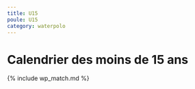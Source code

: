 ```yaml
---
title: U15
poule: U15
category: waterpolo
---
```


# Calendrier des moins de 15 ans

{% include wp_match.md %}